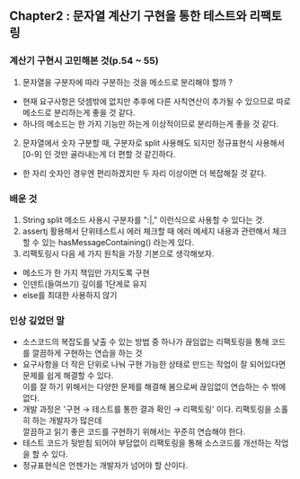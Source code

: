 ## Chapter2 : 문자열 계산기 구현을 통한 테스트와 리팩토링
### 계산기 구현시 고민해본 것(p.54 ~ 55)
1. 문자열을 구분자에 따라 구분하는 것을 메소드로 분리해야 할까 ?
- 현재 요구사항은 덧셈밖에 없지만 추후에 다른 사칙연산이 추가될 수 있으므로 따로 메소드로 분리하는게 좋을 것 같다.
- 하나의 메소드는 한 가지 기능만 하는게 이상적이므로 분리하는게 좋을 것 같다.
2. 문자열에서 숫자 구분할 때, 구분자로 split 사용해도 되지만 정규표현식 사용해서 [0-9] 인 것만 골라내는게 더 편할 것 같긴하다. 
 - 한 자리 숫자인 경우엔 편리하겠지만 두 자리 이상이면 더 복잡해질 것 같다. 
            
### 배운 것 
1. String split 메소드 사용시 구분자를 ":|," 이런식으로 사용할 수 있다는 것.
2. assertj 활용해서 단위테스트시 에러 체크할 때 에러 메세지 내용과 관련해서 체크할 수 있는 hasMessageContaining() 라는게 있다.
3. 리팩토링시 다음 세 가지 원칙을 가장 기본으로 생각해보자.
- 메소드가 한 가지 책임만 가지도록 구현
- 인덴트(들여쓰기) 깊이를 1단게로 유지
- else를 최대한 사용하지 않기

### 인상 깊었던 말
- 소스코드의 복잡도를 낮출 수 있는 방법 중 하나가 끊임없는 리팩토링을 통해 코드를 깔끔하게 구현하는 연습을 하는 것
- 요구사항을 더 작은 단위로 나눠 구현 가능한 상태로 만드는 작업이 잘 되어있다면 문제를 쉽게 해결할 수 있다. <br>
 이를 잘 하기 위해서는 다양한 문제를 해결해 봄으로써 끊임없이 연습하는 수 밖에 없다.
- 개발 과정은 '구현 → 테스트를 통한 결과 확인 → 리팩토링' 이다. 리팩토링을 소홀히 하는 개발자가 많은데 <br>
깔끔하고 읽기 좋은 코드를 구현하기 위해서는 꾸준히 연습해야 한다.
- 테스트 코드가 뒷받침 되어야 부담없이 리팩토링을 통해 소스코드를 개선하는 작업을 할 수 있다.
- 정규표현식은 언젠가는 개발자가 넘어야 할 산이다.
